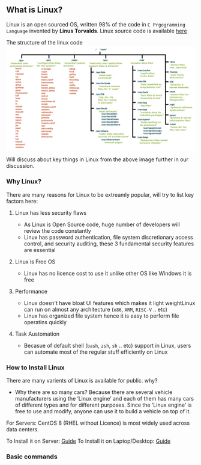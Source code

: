 ## What is Linux?

Linux is an open sourced OS, written 98% of the code in `C Prgogramming Language` invented by **Linus Torvalds**.
Linux source code is available [here](https://github.com/torvalds/linux)

The structure of the linux code
![Linux][logo]

[logo]: /img/linux/linux_filestrucure.png "Linux File Hierarchy"

Will discuss about key things in Linux from the above image further in our discussion. 

### Why Linux?
There are many reasons for Linux to be extreamly popular, will try to list key factors here:
1. Linux has less security flaws
   * As Linux is Open Source code, huge number of developers will review the code constantly
   * Linux has password authentication, file system discretionary access control, and security auditing, these 3 fundamental security features are essential

2. Linux is Free OS
   * Linux has no licence cost to use it unlike other OS like Windows it is free

3. Performance
   * Linux doesn't have bloat UI features which makes it light weightLinux can run on almost any architecture (`x86`, `ARM`, `RISC-V` .. etc)
   * Linux has organized file system hence it is easy to perform file operatins quickly  

4. Task Austomation
   * Becasue of default shell (`bash`, `zsh`, `sh` .. etc) support in Linux, users can automate most of the regular stuff efficiently on Linux

### How to Install Linux
There are many varients of Linux is available for public. why?
   * Why there are so many cars? Because there are several vehicle manufacturers using the ‘Linux engine’ and each of them has many cars of different types and for different purposes. Since the ‘Linux engine’ is free to use and modify, anyone can use it to build a vehicle on top of it.

For Servers: CentOS 8 (RHEL without Licence) is most widely used across data centers.

To Install it on Server: [Guide](https://linuxhint.com/install_centos_8_server/)
To Install it on Laptop/Desktop: [Guide](https://ubuntu.com/tutorials/install-ubuntu-desktop#1-overview) 

### Basic commands 
